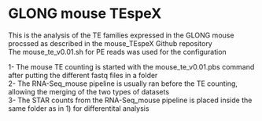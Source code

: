 # GLONG mouse TEspeX  

This is the analysis of the TE families expressed in the GLONG mouse procssed as described in the mouse_TEspeX Github repository  
The mouse_te_v0.01.sh for PE reads was used for the configuration  

1- The mouse TE counting is started with the mouse_te_v0.01.pbs command after putting the different fastq files in a folder  
2- The RNA-Seq_mouse pipeline is usually ran before the TE counting, allowing the merging of the two types of datasets  
3- The STAR counts from the RNA-Seq_mouse pipeline is placed inside the same folder as in 1) for differentital analysis  


